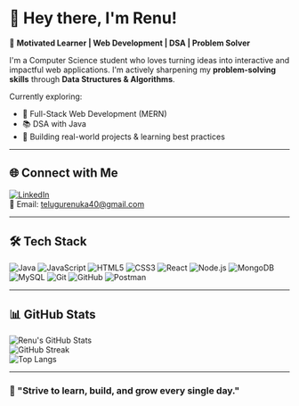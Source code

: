 # 👋 Hey there, I'm Renu!

🚀 **Motivated Learner | Web Development | DSA | Problem Solver**

I'm a Computer Science student who loves turning ideas into interactive and impactful web applications. I'm actively sharpening my **problem-solving skills** through **Data Structures & Algorithms**.

Currently exploring:
- 🔧 Full-Stack Web Development (MERN)
- 📚 DSA with Java
- 🌱 Building real-world projects & learning best practices

---

## 🌐 Connect with Me  
[![LinkedIn](https://img.shields.io/badge/LinkedIn-blue?logo=linkedin)](https://www.linkedin.com/in/telugu-renuka-a26166264/)  
📩 Email: telugurenuka40@gmail.com

---

## 🛠 Tech Stack  

![Java](https://img.shields.io/badge/Java-blue?logo=java)
![JavaScript](https://img.shields.io/badge/JavaScript-yellow?logo=javascript)
![HTML5](https://img.shields.io/badge/HTML5-orange?logo=html5)
![CSS3](https://img.shields.io/badge/CSS3-blue?logo=css3)
![React](https://img.shields.io/badge/React-61DAFB?logo=react)
![Node.js](https://img.shields.io/badge/Node.js-339933?logo=node.js)
![MongoDB](https://img.shields.io/badge/MongoDB-4EA94B?logo=mongodb)
![MySQL](https://img.shields.io/badge/MySQL-4479A1?logo=mysql)
![Git](https://img.shields.io/badge/Git-F05032?logo=git)
![GitHub](https://img.shields.io/badge/GitHub-181717?logo=github)
![Postman](https://img.shields.io/badge/Postman-FF6C37?logo=postman)

---

## 📊 GitHub Stats  
![Renu's GitHub Stats](https://github-readme-stats.vercel.app/api?username=Renu-telugu&show_icons=true&theme=radical)  
![GitHub Streak](https://streak-stats.demolab.com/?user=Renu-telugu&theme=radical)  
![Top Langs](https://github-readme-stats.vercel.app/api/top-langs/?username=Renu-telugu&layout=compact&theme=radical)

---

### 🎯 "Strive to learn, build, and grow every single day."
